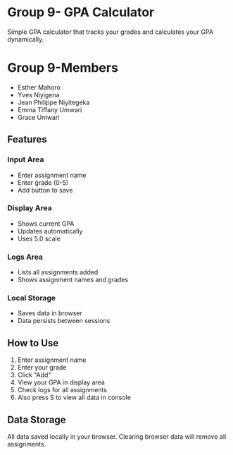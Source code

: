 # Group 9- GPA Calculator

Simple GPA calculator that tracks your grades and calculates your GPA dynamically.
# Group 9-Members
- Esther Mahoro
- Yves Niyigena
- Jean Philippe Niyitegeka
- Emma Tiffany Umwari
- Grace Umwari

## Features

### Input Area
- Enter assignment name
- Enter grade (0-5)
- Add button to save

### Display Area
- Shows current GPA
- Updates automatically
- Uses 5.0 scale

### Logs Area
- Lists all assignments added
- Shows assignment names and grades

### Local Storage
- Saves data in browser
- Data persists between sessions

## How to Use

1. Enter assignment name
2. Enter your grade
3. Click "Add"
4. View your GPA in display area
5. Check logs for all assignments
6. Also press S to view all data in console

## Data Storage

All data saved locally in your browser. Clearing browser data will remove all assignments.

